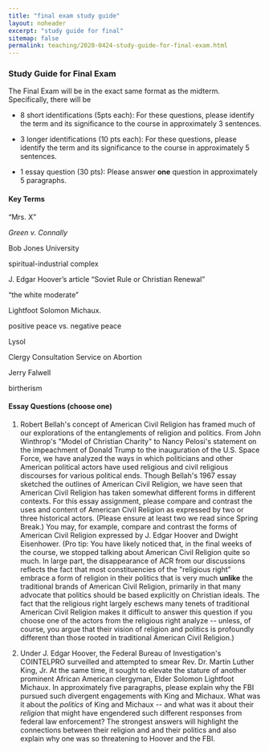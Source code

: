 ```yaml
---
title: "final exam study guide"
layout: noheader
excerpt: "study guide for final"
sitemap: false
permalink: teaching/2020-0424-study-guide-for-final-exam.html
---
```




### Study Guide for Final Exam

The Final Exam will be in the exact same format as the midterm. Specifically, there will be

 * 8 short identifications (5pts each): For these questions, please identify the term and its significance to the course in approximately 3 sentences.

 * 3 longer identifications (10 pts each): For these questions, please identify the term and its significance to the course in approximately 5 sentences.

 * 1 essay question (30 pts): Please answer **one** question in approximately 5 paragraphs.


#### Key Terms

“Mrs. X”

_Green v. Connally_

Bob Jones University

spiritual-industrial complex

J. Edgar Hoover’s article “Soviet Rule or Christian Renewal”

“the white moderate”

Lightfoot Solomon Michaux.

positive peace vs. negative peace

Lysol

Clergy Consultation Service on Abortion

Jerry Falwell

birtherism


#### Essay Questions (choose one)

1. Robert Bellah's concept of American Civil Religion has framed much of our explorations of the entanglements of religion and politics. From John Winthrop's "Model of Christian Charity" to Nancy Pelosi's statement on the impeachment of Donald Trump to the inauguration of the U.S. Space Force, we have analyzed the ways in which politicians and other American political actors have used religious and civil religious discourses for various political ends. Though Bellah's 1967 essay sketched the outlines of American Civil Religion, we have seen that American Civil Religion has taken somewhat different forms in different contexts. For this essay assignment, please compare and contrast the uses and content of American Civil Religion as expressed by two or three historical actors. (Please ensure at least two we read since Spring Break.) You may, for example, compare and contrast the forms of American Civil Religion expressed by J. Edgar Hoover and Dwight Eisenhower. (Pro tip: You have likely noticed that, in the final weeks of the course, we stopped talking about American Civil Religion quite so much. In large part, the disappearance of ACR from our discussions reflects the fact that most constituencies of the "religious right" embrace a form of religion in their politics that is very much **unlike** the traditional brands of American Civil Religion, primarily in that many advocate that politics should be based explicitly on Christian ideals. The fact that the religious right largely eschews many tenets of traditional American Civil Religion makes it difficult to answer this question if you choose one of the actors from the religious right analyze -- unless, of course, you argue that their vision of religion and politics is profoundly different than those rooted in traditional American Civil Religion.)

2. Under J. Edgar Hoover, the Federal Bureau of Investigation's COINTELPRO surveilled and attempted to smear Rev. Dr. Martin Luther King, Jr. At the same time, it sought to elevate the stature of another prominent African American clergyman, Elder Solomon Lightfoot Michaux. In approximately five paragraphs, please explain why the FBI pursued such divergent engagements with King and Michaux. What was it about the _politics_ of King and Michaux -- and what was it about their _religion_ that might have engendered such different responses from federal law enforcement? The strongest answers will highlight the connections between their religion and and their politics and also explain why one was so threatening to Hoover and the FBI.



